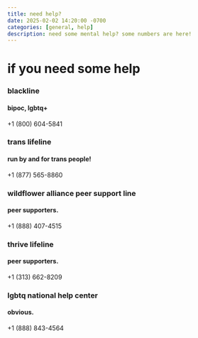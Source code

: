 ```yaml
---
title: need help?
date: 2025-02-02 14:20:00 -0700
categories: [general, help]
description: need some mental help? some numbers are here!
---
```

                
# if you need some help

### blackline
#### bipoc, lgbtq+
+1 (800) 604-5841

### trans lifeline
#### run by and for trans people!
+1 (877) 565-8860

### wildflower alliance peer support line
#### peer supporters.
+1 (888) 407-4515

### thrive lifeline
#### peer supporters.
+1 (313) 662-8209

### lgbtq national help center
#### obvious.
+1 (888) 843-4564
